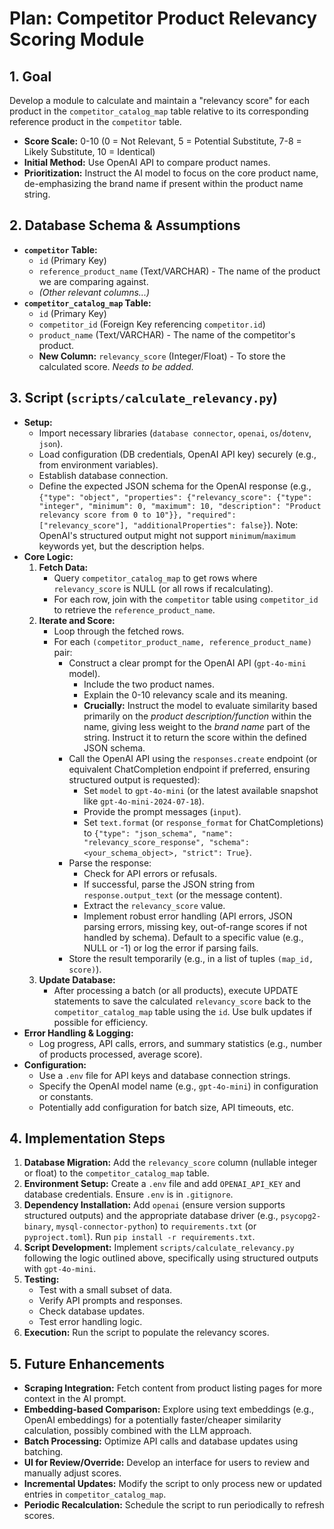 # Plan: Competitor Product Relevancy Scoring Module

## 1. Goal

Develop a module to calculate and maintain a "relevancy score" for each product in the `competitor_catalog_map` table relative to its corresponding reference product in the `competitor` table.

-   **Score Scale:** 0-10 (0 = Not Relevant, 5 = Potential Substitute, 7-8 = Likely Substitute, 10 = Identical)
-   **Initial Method:** Use OpenAI API to compare product names.
-   **Prioritization:** Instruct the AI model to focus on the core product name, de-emphasizing the brand name if present within the product name string.

## 2. Database Schema & Assumptions

*   **`competitor` Table:**
    *   `id` (Primary Key)
    *   `reference_product_name` (Text/VARCHAR) - The name of the product we are comparing against.
    *   *(Other relevant columns...)*
*   **`competitor_catalog_map` Table:**
    *   `id` (Primary Key)
    *   `competitor_id` (Foreign Key referencing `competitor.id`)
    *   `product_name` (Text/VARCHAR) - The name of the competitor's product.
    *   **New Column:** `relevancy_score` (Integer/Float) - To store the calculated score. *Needs to be added.*

## 3. Script (`scripts/calculate_relevancy.py`)

*   **Setup:**
    *   Import necessary libraries (`database connector`, `openai`, `os`/`dotenv`, `json`).
    *   Load configuration (DB credentials, OpenAI API key) securely (e.g., from environment variables).
    *   Establish database connection.
    *   Define the expected JSON schema for the OpenAI response (e.g., `{"type": "object", "properties": {"relevancy_score": {"type": "integer", "minimum": 0, "maximum": 10, "description": "Product relevancy score from 0 to 10"}}, "required": ["relevancy_score"], "additionalProperties": false}`). Note: OpenAI's structured output might not support `minimum`/`maximum` keywords yet, but the description helps.
*   **Core Logic:**
    1.  **Fetch Data:**
        *   Query `competitor_catalog_map` to get rows where `relevancy_score` is NULL (or all rows if recalculating).
        *   For each row, join with the `competitor` table using `competitor_id` to retrieve the `reference_product_name`.
    2.  **Iterate and Score:**
        *   Loop through the fetched rows.
        *   For each `(competitor_product_name, reference_product_name)` pair:
            *   Construct a clear prompt for the OpenAI API (`gpt-4o-mini` model).
                *   Include the two product names.
                *   Explain the 0-10 relevancy scale and its meaning.
                *   **Crucially:** Instruct the model to evaluate similarity based primarily on the *product description/function* within the name, giving less weight to the *brand name* part of the string. Instruct it to return the score within the defined JSON schema.
            *   Call the OpenAI API using the `responses.create` endpoint (or equivalent ChatCompletion endpoint if preferred, ensuring structured output is requested):
                *   Set `model` to `gpt-4o-mini` (or the latest available snapshot like `gpt-4o-mini-2024-07-18`).
                *   Provide the prompt messages (`input`).
                *   Set `text.format` (or `response_format` for ChatCompletions) to `{"type": "json_schema", "name": "relevancy_score_response", "schema": <your_schema_object>, "strict": True}`.
            *   Parse the response:
                *   Check for API errors or refusals.
                *   If successful, parse the JSON string from `response.output_text` (or the message content).
                *   Extract the `relevancy_score` value.
                *   Implement robust error handling (API errors, JSON parsing errors, missing key, out-of-range scores if not handled by schema). Default to a specific value (e.g., NULL or -1) or log the error if parsing fails.
            *   Store the result temporarily (e.g., in a list of tuples `(map_id, score)`).
    3.  **Update Database:**
        *   After processing a batch (or all products), execute UPDATE statements to save the calculated `relevancy_score` back to the `competitor_catalog_map` table using the `id`. Use bulk updates if possible for efficiency.
*   **Error Handling & Logging:**
    *   Log progress, API calls, errors, and summary statistics (e.g., number of products processed, average score).
*   **Configuration:**
    *   Use a `.env` file for API keys and database connection strings.
    *   Specify the OpenAI model name (e.g., `gpt-4o-mini`) in configuration or constants.
    *   Potentially add configuration for batch size, API timeouts, etc.

## 4. Implementation Steps

1.  **Database Migration:** Add the `relevancy_score` column (nullable integer or float) to the `competitor_catalog_map` table.
2.  **Environment Setup:** Create a `.env` file and add `OPENAI_API_KEY` and database credentials. Ensure `.env` is in `.gitignore`.
3.  **Dependency Installation:** Add `openai` (ensure version supports structured outputs) and the appropriate database driver (e.g., `psycopg2-binary`, `mysql-connector-python`) to `requirements.txt` (or `pyproject.toml`). Run `pip install -r requirements.txt`.
4.  **Script Development:** Implement `scripts/calculate_relevancy.py` following the logic outlined above, specifically using structured outputs with `gpt-4o-mini`.
5.  **Testing:**
    *   Test with a small subset of data.
    *   Verify API prompts and responses.
    *   Check database updates.
    *   Test error handling logic.
6.  **Execution:** Run the script to populate the relevancy scores.

## 5. Future Enhancements

*   **Scraping Integration:** Fetch content from product listing pages for more context in the AI prompt.
*   **Embedding-based Comparison:** Explore using text embeddings (e.g., OpenAI embeddings) for a potentially faster/cheaper similarity calculation, possibly combined with the LLM approach.
*   **Batch Processing:** Optimize API calls and database updates using batching.
*   **UI for Review/Override:** Develop an interface for users to review and manually adjust scores.
*   **Incremental Updates:** Modify the script to only process new or updated entries in `competitor_catalog_map`.
*   **Periodic Recalculation:** Schedule the script to run periodically to refresh scores.
